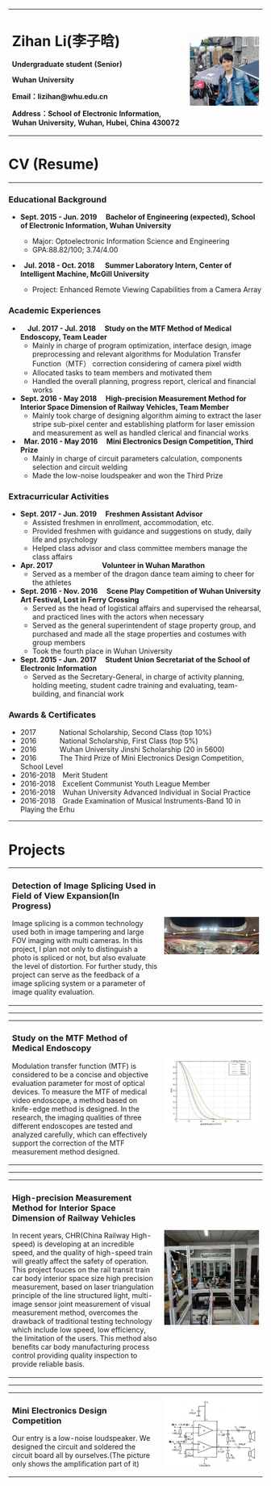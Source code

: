 <table border="0">
  <tr>
    <td width="70%">
      <h1>Zihan Li(李子晗)</h1>
      <p><b>Undergraduate student (Senior)</b></p>
      <p><b>Wuhan University</b></p>
      <p><b>Email：lizihan@whu.edu.cn</b></p>
      <p><b>Address：School of Electronic Information, Wuhan University, Wuhan, Hubei, China 430072</b></p>
    </td>
    <td width="30%">
     <img src="/QuebecCity1.jpg" width="100%">     
    </td>
  </tr>
</table>

# CV (Resume)
---
### Educational Background
- **Sept. 2015 - Jun. 2019 &emsp;Bachelor of Engineering (expected), School of Electronic Information, Wuhan University**
  - Major: Optoelectronic Information Science and Engineering
  - GPA:88.82/100; 3.74/4.00

- **&ensp;Jul. 2018 - Oct. 2018 &emsp;  Summer Laboratory Intern, Center of Intelligent Machine, McGill University**
  - Project: Enhanced Remote Viewing Capabilities from a Camera Array
  
### Academic Experiences
- **&emsp;Jul. 2017 - Jul. 2018 &emsp;Study on the MTF Method of Medical Endoscopy, Team Leader**
  - Mainly in charge of program optimization, interface design, image preprocessing and relevant algorithms for Modulation Transfer Function（MTF） correction considering of camera pixel width
  - Allocated tasks to team members and motivated them
  - Handled the overall planning, progress report, clerical and financial works
- **Sept. 2016 - May 2018 &emsp;High-precision Measurement Method for Interior Space Dimension of Railway Vehicles, Team Member**
  - Mainly took charge of designing algorithm aiming to extract the laser stripe sub-pixel center and establishing platform for laser emission and measurement as well as handled clerical and financial works
- **&ensp;Mar. 2016 - May 2016 &emsp;Mini Electronics Design Competition, Third Prize**
  - Mainly in charge of circuit parameters calculation, components selection and circuit welding
  - Made the low-noise loudspeaker and won the Third Prize

### Extracurricular Activities
- **Sept. 2017 - Jun. 2019 &emsp;Freshmen Assistant Advisor** 													      
  - Assisted freshmen in enrollment, accommodation, etc.
  - Provided freshmen with guidance and suggestions on study, daily life and psychology
  - Helped class advisor and class committee members manage the class affairs
- **Apr. 2017 &emsp;&emsp;&emsp;&emsp;&emsp;&emsp;&ensp; Volunteer in Wuhan Marathon**
  - Served as a member of the dragon dance team aiming to cheer for the athletes
- **Sept. 2016 - Nov. 2016 &emsp;Scene Play Competition of Wuhan University Art Festival, Lost in Ferry Crossing**
  - Served as the head of logistical affairs and supervised the rehearsal, and practiced lines with the actors when necessary
  - Served as the general superintendent of stage property group, and purchased and made all the stage properties and costumes with group members
  - Took the fourth place in Wuhan University
- **Sept. 2015 - Jun. 2017 &emsp;Student Union Secretariat of the School of Electronic Information**   
  - Served as the Secretary-General, in charge of activity planning, holding meeting, student cadre training and evaluating, team-building, and financial work

### Awards & Certificates
- 2017 &emsp;&emsp;&emsp;National Scholarship, Second Class (top 10%)
- 2016 &emsp;&emsp;&emsp;National Scholarship, First Class (top 5%)
- 2016 &emsp;&emsp;&emsp;Wuhan University Jinshi Scholarship (20 in 5600)
- 2016 &emsp;&emsp;&emsp;The Third Prize of Mini Electronics Design Competition, School Level
- 2016-2018&emsp;Merit Student 
- 2016-2018&emsp;Excellent Communist Youth League Member
- 2016-2018&emsp;Wuhan University Advanced Individual in Social Practice
- 2016-2018&emsp;Grade Examination of Musical Instruments-Band 10 in Playing the Erhu

---

# Projects
<table border="0">
  <tr>
    <td width="60%">
      <h3>Detection of Image Splicing Used in Field of View Expansion(In Progress)</h3>
      <p>Image splicing is a common technology used both in image tampering and large FOV imaging with multi cameras. In this project, I plan not only to distinguish a photo is spliced or not, but also evaluate the level of distortion. For further study, this project can serve as the feedback of a image splicing system or a parameter of image quality evaluation.</p>
    </td>
    <td width="40%">
     <img src="/Image Splicing.jpeg" width="100%">     
    </td>
  </tr>
</table>

---

<table border="0">
  <tr>
    <td width="60%">
      <h3>Study on the MTF Method of Medical Endoscopy</h3>
      <p>Modulation transfer function (MTF) is considered to be a concise and objective evaluation parameter for most of optical devices. To measure the MTF of medical video endoscope, a method based on knife-edge method is designed. In the research, the imaging qualities of three different endoscopes are tested and analyzed carefully, which can effectively support the correction of the MTF measurement method designed.</p>
    </td>
    <td width="40%">
     <img src="/MTF Measurement.jpg" width="100%">     
    </td>
  </tr>
</table>

---

<table border="0">
  <tr>
    <td width="60%">
      <h3>High-precision Measurement Method for Interior Space Dimension of Railway Vehicles</h3>
      <p>In recent years, CHR(China Railway High-speed) is developing at an incredible speed, and the quality of high-speed train will greatly affect the safety of operation. This project fouces on the rail transit train car body interior space size high precision measurement, based on laser triangulation principle of the line structured light, multi-image sensor joint measurement of visual measurement method, overcomes the drawback of traditional testing technology which include low speed, low efficiency, the limitation of the users. This method also benefits car body manufacturing process control providing quality inspection to provide reliable basis.</p>
    </td>
    <td width="40%">
     <img src="/Interior Space Dimension.jpg" width="100%">     
    </td>
  </tr>
</table>

---

<table border="0">
  <tr>
    <td width="60%">
      <h3>Mini Electronics Design Competition</h3>
      <p>Our entry is a low-noise loudspeaker. We designed the circuit and soldered the circuit board all by ourselves.(The picture only shows the amplification part of it)</p>
    </td>
    <td width="40%">
     <img src="/Competition.jpg" width="100%">     
    </td>
  </tr>
</table>
